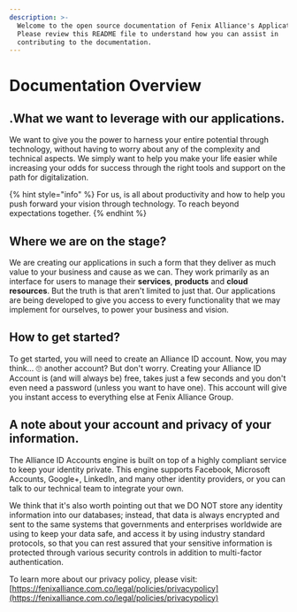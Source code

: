 ```yaml
---
description: >-
  Welcome to the open source documentation of Fenix Alliance's Applications.
  Please review this README file to understand how you can assist in
  contributing to the documentation.
---
```


# Documentation Overview

## .What we want to leverage with our applications.

We want to give you the power to harness your entire potential through technology, without having to worry about any of the complexity and technical aspects. We simply want to help you make your life easier while increasing your odds for success through the right tools and support on the path for digitalization.

{% hint style="info" %}
 For us, is all about productivity and how to help you push forward your vision through technology. To reach beyond expectations together. 
{% endhint %}

## Where we are on the stage?

We are creating our applications in such a form that they deliver as much value to your business and cause as we can. They work primarily as an interface for users to manage their **services**, **products** and **cloud resources**. But the truth is that aren't limited to just that. Our applications are being developed to give you access to every functionality that we may implement for ourselves, to power your business and vision. 

## How to get started?

To get started, you will need to create an Alliance ID account. Now, you may think... 🙄 another account? But don't worry. Creating your Alliance ID Account is \(and will always be\) free, takes just a few seconds and you don't even need a password \(unless you want to have one\). This account will give you instant access to everything else at Fenix Alliance Group.

## A note about your account and privacy of your information.

The Alliance ID Accounts engine is built on top of a highly compliant service to keep your identity private. This engine supports Facebook, Microsoft Accounts, Google+, LinkedIn, and many other identity providers, or you can talk to our technical team to integrate your own.

We think that it's also worth pointing out that we DO NOT store any identity information into our databases; instead, that data is always encrypted and sent to the same systems that governments and enterprises worldwide are using to keep your data safe, and access it by using industry standard protocols, so that you can rest assured that your sensitive information is protected through various security controls in addition to multi-factor authentication.

To learn more about our privacy policy, please visit: [https://fenixalliance.com.co/legal/policies/privacypolicy](https://fenixalliance.com.co/legal/policies/privacypolicy)

